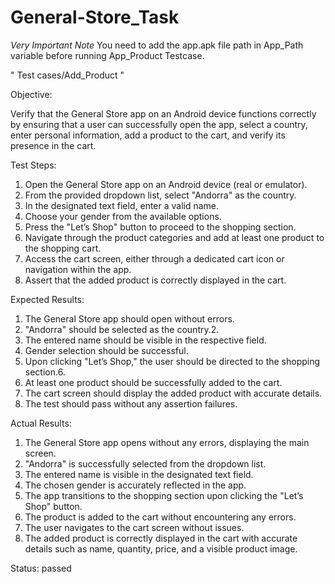 # General-Store_Task

*Very Important Note*  You need to add the app.apk file path in App_Path variable before running App_Product Testcase.

" Test cases/Add_Product "

Objective:

Verify that the General Store app on an Android device functions correctly by ensuring that a user can successfully open the app, select a country, enter personal information, add a product to the cart, and verify its presence in the cart.

Test Steps:

1. Open the General Store app on an Android device (real or emulator).
2. From the provided dropdown list, select "Andorra" as the country.
3. In the designated text field, enter a valid name.
4. Choose your gender from the available options.
5. Press the "Let’s Shop" button to proceed to the shopping section.
6. Navigate through the product categories and add at least one product to the shopping cart.
7. Access the cart screen, either through a dedicated cart icon or navigation within the app.
8. Assert that the added product is correctly displayed in the cart.

Expected Results:

1. The General Store app should open without errors.
2. "Andorra" should be selected as the country.2. 
3. The entered name should be visible in the respective field.
4. Gender selection should be successful.
5. Upon clicking "Let’s Shop," the user should be directed to the shopping section.6.
6. At least one product should be successfully added to the cart.
7. The cart screen should display the added product with accurate details.
8. The test should pass without any assertion failures.

Actual Results:

1. The General Store app opens without any errors, displaying the main screen.
2. "Andorra" is successfully selected from the dropdown list.
3. The entered name is visible in the designated text field.
4. The chosen gender is accurately reflected in the app.
5. The app transitions to the shopping section upon clicking the "Let’s Shop" button.
6. The product is added to the cart without encountering any errors.
7. The user navigates to the cart screen without issues.
8. The added product is correctly displayed in the cart with accurate details such as name, quantity, price, and a visible product image.

Status: 
passed
